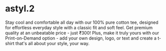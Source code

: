 # astyl.2
Stay cool and comfortable all day with our 100% pure cotton tee, designed for effortless everyday style with a classic fit and soft feel. Get premium quality at an unbeatable price - just ₹300! Plus, make it truly yours with our Print-on-Demand option - add your own design, logo, or text and create a t-shirt that's all about your style, your way.
